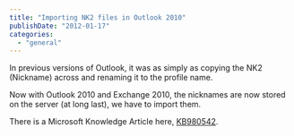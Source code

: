 ```yaml
---
title: "Importing NK2 files in Outlook 2010"
publishDate: "2012-01-17"
categories: 
  - "general"
---
```


In previous versions of Outlook, it was as simply as copying the NK2 (Nickname) across and renaming it to the profile name.

Now with Outlook 2010 and Exchange 2010, the nicknames are now stored on the server (at long last), we have to import them.

There is a Microsoft Knowledge Article here, [KB980542](https://support.microsoft.com/kb/980542#ImportNK2Files_Outlook).
